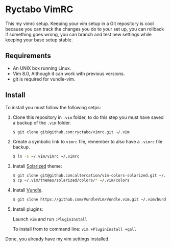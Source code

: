 # Ryctabo VimRC
This my vimrc setup. Keeping your vim setup in a Git repository is cool because you can track the changes you do to your set up, you can rollback if something goes wrong, you can branch and test new settings while keeping your base setup stable.

## Requirements
- An UNIX box running Linux.
- Vim 8.0, Although it can work with previous versions.
- git is required for vundle-vim.

## Install
To install you must follow the following setps:

1. Clone this repository in `.vim` folder, to do this step you must have saved a backup of the `.vim` folder.

    ```sh
    $ git clone git@github.com:ryctabo/vimrc.git ~/.vim
    ```
2. Create a symbolic link to `vimrc` file, remember to also have a `.vimrc` file backup.

    ```sh
    $ ln -s ~/.vim/vimrc ~/.vimrc
    ```
3. Install [Solarized]() theme:

    ```sh
    $ git clone git@github.com:altercation/vim-colors-solarized.git ~/.vim/themes/solarized
    $ cp ~/.vim/themes/solarized/colors/* ~/.vim/colors
    ```

4. Install [Vundle](https://github.com/VundleVim/Vundle.vim).

    ```sh
    $ git clone https://github.com/VundleVim/Vundle.vim.git ~/.vim/bundle/Vundle.vim
    ```
5. Install plugins:

    Launch `vim` and run `:PluginInstall`

    To install from to command line: `vim +PluginInstall +qall`

Done, you already have my vim settings installed.